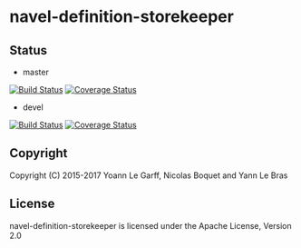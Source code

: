 navel-definition-storekeeper
============================

Status
------

- master

[![Build Status](https://travis-ci.org/Navel-IT/navel-definition-storekeeper.svg?branch=master)](https://travis-ci.org/Navel-IT/navel-definition-storekeeper?branch=master)
[![Coverage Status](https://coveralls.io/repos/github/Navel-IT/navel-definition-storekeeper/badge.svg?branch=master)](https://coveralls.io/github/Navel-IT/navel-definition-storekeeper?branch=master)

- devel

[![Build Status](https://travis-ci.org/Navel-IT/navel-definition-storekeeper.svg?branch=devel)](https://travis-ci.org/Navel-IT/navel-definition-storekeeper?branch=devel)
[![Coverage Status](https://coveralls.io/repos/github/Navel-IT/navel-definition-storekeeper/badge.svg?branch=devel)](https://coveralls.io/github/Navel-IT/navel-definition-storekeeper?branch=devel)

Copyright
---------

Copyright (C) 2015-2017 Yoann Le Garff, Nicolas Boquet and Yann Le Bras

License
-------

navel-definition-storekeeper is licensed under the Apache License, Version 2.0
